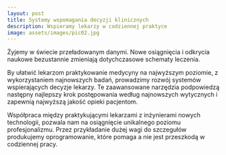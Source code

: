 ```yaml
---
layout: post
title: Systemy wspomagania decyzji klinicznych
description: Wspieramy lekarzy w codziennej praktyce
image: assets/images/pic02.jpg
---
```


Żyjemy w świecie przeładowanym danymi. Nowe osiągnięcia i odkrycia naukowe bezustannie zmieniają dotychczasowe schematy leczenia.

By ułatwić lekarzom praktykowanie medycyny na najwyższym poziomie, z wykorzystaniem najnowszych badań, prowadzimy rozwój systemów
wspierających decyzje lekarzy. Te zaawansowane narzędzia podpowiedzą następny najlepszy krok postępowania według najnowszych wytycznych
i zapewnią najwyższą jakość opieki pacjentom.

Współpraca między praktykującymi lekarzami z inżynierami nowych technologii, pozwala nam na osiągnięcie unikalnego poziomu profesjonalizmu.
Przez przykładanie dużej wagi do szczegułów produkujemy oprogramowanie, które pomaga a nie jest przeszkodą w codziennej pracy.
